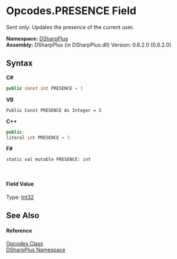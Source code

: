 # Opcodes.PRESENCE Field
 

Sent only: Updates the presence of the current user.

**Namespace:**&nbsp;<a href="503971eb-de5e-a570-9922-de9500a9b1cc">DSharpPlus</a><br />**Assembly:**&nbsp;DSharpPlus (in DSharpPlus.dll) Version: 0.6.2.0 (0.6.2.0)

## Syntax

**C#**<br />
``` C#
public const int PRESENCE = 3
```

**VB**<br />
``` VB
Public Const PRESENCE As Integer = 3
```

**C++**<br />
``` C++
public:
literal int PRESENCE = 3
```

**F#**<br />
``` F#
static val mutable PRESENCE: int
```

<br />

#### Field Value
Type: <a href="http://msdn2.microsoft.com/en-us/library/td2s409d" target="_blank">Int32</a>

## See Also


#### Reference
<a href="1e7c0633-5cd0-65dc-8c20-26aca3e1d4f3">Opcodes Class</a><br /><a href="503971eb-de5e-a570-9922-de9500a9b1cc">DSharpPlus Namespace</a><br />